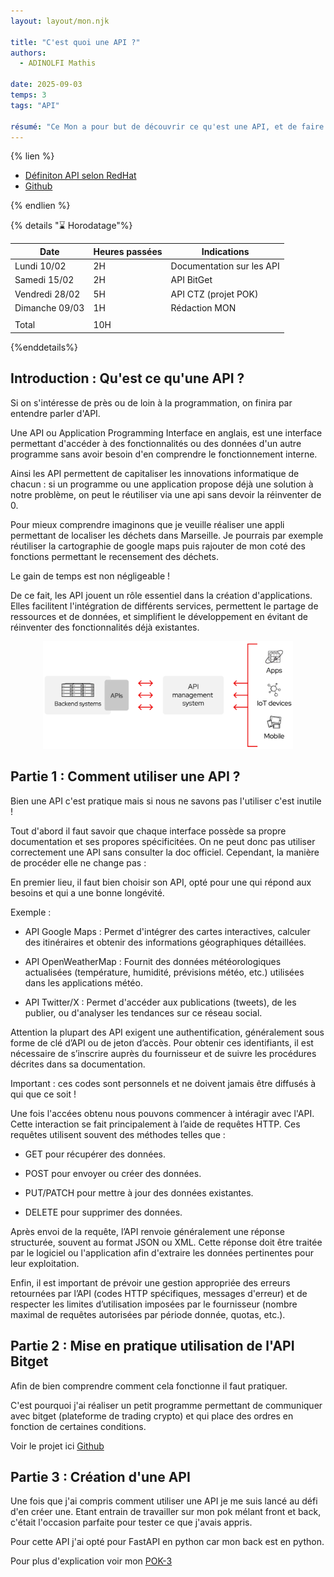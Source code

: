 ```yaml
---
layout: layout/mon.njk

title: "C'est quoi une API ?"
authors:
  - ADINOLFI Mathis

date: 2025-09-03
temps: 3
tags: "API"

résumé: "Ce Mon a pour but de découvrir ce qu'est une API, et de faire quelque mise en pratique afin de mieux comprendre."
---
```


{% lien %}

- [Définiton API selon RedHat](https://www.redhat.com/fr/topics/api/what-are-application-programming-interfaces#api-ou-webhook)
- [Github](https://github.com/Mathisadi)

{% endlien %}

{% details "⌛ Horodatage"%}

| Date           | Heures passées | Indications               |
| -------------- | -------------- | ------------------------- |
| Lundi 10/02    | 2H             | Documentation sur les API |
| Samedi 15/02   | 2H             | API BitGet                |
| Vendredi 28/02 | 5H             | API CTZ (projet POK)      |
| Dimanche 09/03 | 1H             | Rédaction MON             |
|                |                |                           |
| Total          | 10H            |                           |

{%enddetails%}

## Introduction : Qu'est ce qu'une API ?

Si on s'intéresse de près ou de loin à la programmation, on finira par entendre parler d'API.

Une API ou Application Programming Interface en anglais, est une interface permettant d'accéder à des fonctionnalités ou des données d'un autre programme sans avoir besoin d'en comprendre le fonctionnement interne.

Ainsi les API permettent de capitaliser les innovations informatique de chacun : si un programme ou une application propose déjà une solution à notre problème, on peut le réutiliser via une api sans devoir la réinventer de 0.

Pour mieux comprendre imaginons que je veuille réaliser une appli permettant de localiser les déchets dans Marseille. Je pourrais par exemple réutiliser la cartographie de google maps puis rajouter de mon coté des fonctions permettant le recensement des déchets.

Le gain de temps est non négligeable !

De ce fait, les API jouent un rôle essentiel dans la création d'applications. Elles facilitent l'intégration de différents services, permettent le partage de ressources et de données, et simplifient le développement en évitant de réinventer des fonctionnalités déjà existantes.

<div style="text-align: center;">
    <img src="API.png" width="400"/>
</div>

## Partie 1 : Comment utiliser une API ?

Bien une API c'est pratique mais si nous ne savons pas l'utiliser c'est inutile !

Tout d'abord il faut savoir que chaque interface possède sa propre documentation et ses propores spécificitées. On ne peut donc pas utiliser correctement une API sans consulter la doc officiel. Cependant, la manière de procéder elle ne change pas :

En premier lieu, il faut bien choisir son API, opté pour une qui répond aux besoins et qui a une bonne longévité.

Exemple :

- API Google Maps : Permet d'intégrer des cartes interactives, calculer des itinéraires et obtenir des informations géographiques détaillées.

- API OpenWeatherMap : Fournit des données météorologiques actualisées (température, humidité, prévisions météo, etc.) utilisées dans les applications météo.

- API Twitter/X : Permet d'accéder aux publications (tweets), de les publier, ou d'analyser les tendances sur ce réseau social.

Attention la plupart des API exigent une authentification, généralement sous forme de clé d’API ou de jeton d’accès. Pour obtenir ces identifiants, il est nécessaire de s’inscrire auprès du fournisseur et de suivre les procédures décrites dans sa documentation.

Important : ces codes sont personnels et ne doivent jamais être diffusés à qui que ce soit !

Une fois l'accées obtenu nous pouvons commencer à intéragir avec l'API. Cette interaction se fait principalement à l’aide de requêtes HTTP. Ces requêtes utilisent souvent des méthodes telles que :

- GET pour récupérer des données.

- POST pour envoyer ou créer des données.

- PUT/PATCH pour mettre à jour des données existantes.

- DELETE pour supprimer des données.

Après envoi de la requête, l’API renvoie généralement une réponse structurée, souvent au format JSON ou XML. Cette réponse doit être traitée par le logiciel ou l'application afin d'extraire les données pertinentes pour leur exploitation.

Enfin, il est important de prévoir une gestion appropriée des erreurs retournées par l’API (codes HTTP spécifiques, messages d'erreur) et de respecter les limites d’utilisation imposées par le fournisseur (nombre maximal de requêtes autorisées par période donnée, quotas, etc.).

## Partie 2 : Mise en pratique utilisation de l'API Bitget

Afin de bien comprendre comment cela fonctionne il faut pratiquer.

C'est pourquoi j'ai réaliser un petit programme permettant de communiquer avec bitget (plateforme de trading crypto) et qui place des ordres en fonction de certaines conditions.

Voir le projet ici [Github](https://github.com/Mathisadi/Crypto)

## Partie 3 : Création d'une API

Une fois que j'ai compris comment utiliser une API je me suis lancé au défi d'en créer une. Etant entrain de travailler sur mon pok mélant front et back, c'était l'occasion parfaite pour tester ce que j'avais appris.

Pour cette API j'ai opté pour FastAPI en python car mon back est en python.

Pour plus d'explication voir mon [POK-3](./../pok/temps-3)
